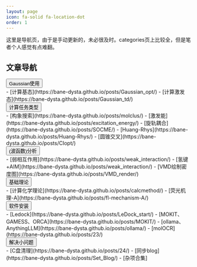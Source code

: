```yaml
---
layout: page
icon: fa-solid fa-location-dot
order: 1
---
```

这里是导航页，由于是手动更新的，未必很及时。categories页上比较全，但是笔者个人感觉有点难翻。

## 文章导航
<div class="collapsible-section">
<button class="collapsible-btn">Gaussian使用</button>
<div class="collapsible-content" markdown="1">
- [计算基态](https://bane-dysta.github.io/posts/Gaussian_opt/)
- [计算激发态](https://bane-dysta.github.io/posts/Gaussian_td/)
</div>
</div>

<div class="collapsible-section">
<button class="collapsible-btn">计算任务类型</button>
<div class="collapsible-content" markdown="1">
- [构象搜索](https://bane-dysta.github.io/posts/molclus/)
- [激发能](https://bane-dysta.github.io/posts/excitation_energy/)
- [旋轨耦合](https://bane-dysta.github.io/posts/SOCME/)
- [Huang-Rhys](https://bane-dysta.github.io/posts/Huang-Rhys/)
- [圆锥交叉](https://bane-dysta.github.io/posts/CIopt/)
</div>
</div>

<div class="collapsible-section">
<button class="collapsible-btn">(波函数)分析</button>
<div class="collapsible-content" markdown="1">
- [弱相互作用](https://bane-dysta.github.io/posts/weak_interaction/)
- [氢键+AIM](https://bane-dysta.github.io/posts/weak_interaction/)
- [VMD绘制密度图](https://bane-dysta.github.io/posts/VMD_render/)
</div>
</div>


<div class="collapsible-section">
<button class="collapsible-btn">基础理论</button>
<div class="collapsible-content" markdown="1">
- [计算化学理论](https://bane-dysta.github.io/posts/calcmethod/)
- [荧光机理-A](https://bane-dysta.github.io/posts/fl-mechanism-A/)
</div>
</div>


<div class="collapsible-section">
<button class="collapsible-btn">软件安装</button>
<div class="collapsible-content" markdown="1">
- [Ledock](https://bane-dysta.github.io/posts/LeDock_start/)
- [MOKIT、GAMESS、ORCA](https://bane-dysta.github.io/posts/MOKIT/)
- [ollama、AnythingLLM](https://bane-dysta.github.io/posts/ollama/)
- [molOCR](https://bane-dysta.github.io/posts/23/)
</div>
</div>


<div class="collapsible-section">
<button class="collapsible-btn">解决小问题</button>
<div class="collapsible-content" markdown="1">
- [C盘清理](https://bane-dysta.github.io/posts/24/)
- [同步blog](https://bane-dysta.github.io/posts/Set_Blog/)
- [杂项合集]
</div>
</div>